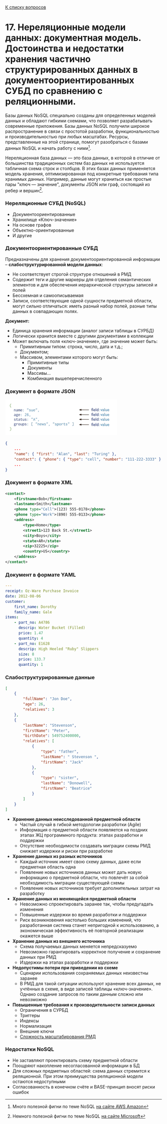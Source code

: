 [К списку вопросов](db_exam.md)

# 17. Нереляционные модели данных: документная модель. Достоинства и недостатки хранения частично структурированных данных в документоориентированных СУБД по сравнению с реляционными.

Базы данных NoSQL специально созданы для определенных моделей данных и обладают гибкими схемами, что позволяет разрабатывать современные приложения. Базы данных NoSQL получили широкое распространение в связи с простотой разработки, функциональностью и производительностью при любых масштабах. Ресурсы, представленные на этой странице, помогут разобраться с базами данных NoSQL и начать работу с ними[^1].

Нереляционная база данных — это база данных, в которой в отличие от большинства традиционных систем баз данных не используется табличная схема строк и столбцов. В этих базах данных применяется модель хранения, оптимизированная под конкретные требования типа хранимых данных. Например, данные могут храниться как простые пары "ключ — значение", документы JSON или граф, состоящий из ребер и вершин[^2].

### Нереляционные СУБД (NoSQL)
 * Документоориентированные
 * Хранилище «Ключ-значение»
 * На основе графов
 * Объектно-ориентированные
 * И другие

### Документоориентированные СУБД
Предназначены для хранения документоориентированной информации – **слабоструктурированной модели данных**:
 * Не соответствует строгой структуре отношений в РМД
 * Содержит теги и другие маркеры для отделения семантических элементов и для обеспечения иерархической структуры записей и полей
 * Бессхемная и самоописываемая
 * Записи, соответствующие одной сущности предметной области, могут сильно отличаться: иметь разный набор полей, разные типы данных в совпадающих полях.

**Документ:**
 * Единица хранения информации (аналог записи таблицы в СУРБД)
 * Логически хранится вместе с другими документами в коллекции
 * Может включать поля «ключ-значение», где значение может быть:
   * Примитивным типом: строка, число, дата и т.д.;
   * Документом;
   * Массивом, элементами которого могут быть:
     * Примитивные типы
     * Документы
     * Массивы...
     * Комбинация вышеперечисленного

### Документ в формате JSON
![](img.png)
```json
{
    ...
    "name": { "first": "Alan", "last": "Turing" },
    "contact": { "phone": { "type": "cell", "number": "111-222-3333" } },
    ...
}
```

### Документ в формате XML
```xml
<contact>
    <firstname>Bob</firstname>
    <lastname>Smith</lastname>
    <phone type="Cell">(123) 555-0178</phone>
    <phone type="Work">(890) 555-0133</phone>
    <address>
        <type>Home</type>
        <street1>123 Back St.</street1>
        <city>Boys</city>
        <state>AR</state>
        <zip>32225</zip>
        <country>US</country>
    </address>
</contact>
```

### Документ в формате YAML
```yaml
---
receipt: Oz-Ware Purchase Invoice
date: 2012-08-06
customer:
    first_name: Dorothy
    family_name: Gale
items:
    - part_no: A4786
      descrip: Water Bucket (Filled)
      price: 1.47
      quantity: 4
    - part_no: E1628
      descrip: High Heeled "Ruby" Slippers
      size: 8
      price: 133.7
      quantity: 1
```

### Слабоструктурированные данные

```json
[
    {
        "fullName": "Jon Doe",
        "age": 26,
        "relatives": 3
    },
    {
        "lastName": "Stevenson",
        "firstName": "Peter",
        "birthDate": 549752400000,
        "relatives": [
            {
                "type": "father",
                "lastName": " Stevenson ",
                "firstName": "Jack"
            },
            {
                "type": "sister",
                "lastName": "Donowell",
                "firstName": "Beatrice"
            }
        ]
    }
]
```

 * **Хранение данных неисследованной предметной области**
   * Частый случай в гибкой методологии разработки (Agile)
   * Информация о предметной области появляется на поздних этапах ЖЦ
программного продукта: этапах разработки и поддержки
   * Отсутствие необходимости создавать миграции схемы РМД снижает
издержки и риски при разработке
 * **Хранение данных из разных источников**
   * Каждый источник имеет свою схему данных, даже если предметная
   область одна
   * Появление новых источников данных может дать новую информацию о
   предметной области, что повлечёт за собой необходимость миграции
   существующей схемы
   * Появление новых источников требует дополнительных затрат на
   разработку
 * **Хранение данных из меняющейся предметной области**
   * Невозможно спроектировать заранее так, чтобы предугадать изменения
   * Повышенные издержки во время разработки и поддержки
   * Риск возникновения настолько больших изменений, что разработанная система станет непригодной к использованию, а экономическая эффективность её повторной реализации окажется выше
 * **Хранение данных из внешнего источника**
   * Схема получаемых данных меняется непредсказуемо
   * Невозможно гарантировать корректное получение и сохранение данных при РМД
   * Издержки на этапах разработки и поддержки
 * **Недопустимы потери при приведении ко схеме**
   * Сценарии использования сохраняемых данных неизвестны заранее
   * В РМД для такой ситуации используют хранение всех данных, не
учтённых в схеме, в виде записей таблицы «ключ-значение». Однако
создание запросов по таким данным сложно или невозможно
 * **Повышенные требования к производительности записи данных**
   * Ограничения в СУРБД
   * Триггеры
   * Индексы
   * Нормализация
   * Внешние ключи
   * <u>Сложность масштабирования РМД</u>
   
### Недостатки NoSQL
 * Не заставляют проектировать схему предметной области
 * Поощряют накопление несогласованной информации в БД
 * Для сложных предметных областей: схема данных стремится к
реляционной. При этом преимущества реляционной модели
остаются недоступными
 * Согласованность в конечном счёте и BASE-принцип вносят риски
ошибок

[^1]: Много полезной фигни по теме NoSQL [на сайте AWS Amazon](https://aws.amazon.com/ru/nosql/)
[^2]: Немного полезной фигни по теме NoSQL [на сайте Microsoft](https://docs.microsoft.com/ru-ru/azure/architecture/data-guide/big-data/non-relational-data)